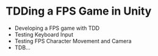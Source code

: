 # TDDing a FPS Game in Unity

- Developing a FPS game with TDD
- Testing Keyboard Input
- Testing FPS Character Movement and Camera
- TDB...